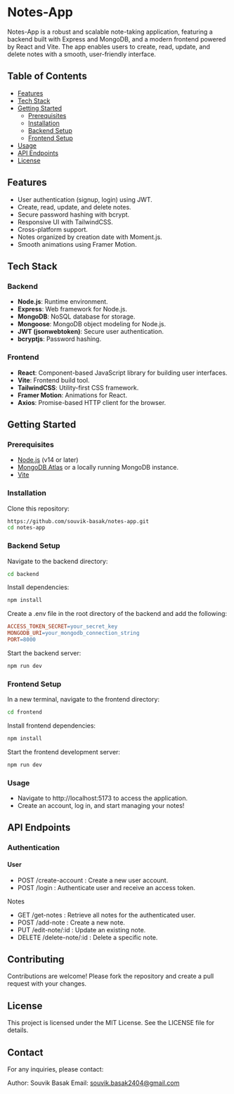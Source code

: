 # Notes-App

Notes-App is a robust and scalable note-taking application, featuring a backend built with Express and MongoDB, and a modern frontend powered by React and Vite. The app enables users to create, read, update, and delete notes with a smooth, user-friendly interface. 

## Table of Contents

- [Features](#features)
- [Tech Stack](#tech-stack)
- [Getting Started](#getting-started)
  - [Prerequisites](#prerequisites)
  - [Installation](#installation)
  - [Backend Setup](#backend-setup)
  - [Frontend Setup](#frontend-setup)
- [Usage](#usage)
- [API Endpoints](#api-endpoints)
- [License](#license)

## Features

- User authentication (signup, login) using JWT.
- Create, read, update, and delete notes.
- Secure password hashing with bcrypt.
- Responsive UI with TailwindCSS.
- Cross-platform support.
- Notes organized by creation date with Moment.js.
- Smooth animations using Framer Motion.

## Tech Stack

### Backend
- **Node.js**: Runtime environment.
- **Express**: Web framework for Node.js.
- **MongoDB**: NoSQL database for storage.
- **Mongoose**: MongoDB object modeling for Node.js.
- **JWT (jsonwebtoken)**: Secure user authentication.
- **bcryptjs**: Password hashing.

### Frontend
- **React**: Component-based JavaScript library for building user interfaces.
- **Vite**: Frontend build tool.
- **TailwindCSS**: Utility-first CSS framework.
- **Framer Motion**: Animations for React.
- **Axios**: Promise-based HTTP client for the browser.

## Getting Started

### Prerequisites

- [Node.js](https://nodejs.org/) (v14 or later)
- [MongoDB Atlas](https://www.mongodb.com/cloud/atlas) or a locally running MongoDB instance.
- [Vite](https://vitejs.dev/)

### Installation

Clone this repository:

```bash
https://github.com/souvik-basak/notes-app.git
cd notes-app
```
### Backend Setup

Navigate to the backend directory:
```bash
cd backend
```
Install dependencies:

```bash
npm install
```

Create a .env file in the root directory of the backend and add the following:

```makefile
ACCESS_TOKEN_SECRET=your_secret_key
MONGODB_URI=your_mongodb_connection_string
PORT=8000
```

Start the backend server:

```bash
npm run dev
```

### Frontend Setup

In a new terminal, navigate to the frontend directory:

```bash
cd frontend
```

Install frontend dependencies:

```bash
npm install
```

Start the frontend development server:

```bash
npm run dev
```

### Usage

- Navigate to http://localhost:5173 to access the application.
- Create an account, log in, and start managing your notes!


## API Endpoints

### Authentication

#### User

- POST /create-account : Create a new user account.
- POST /login : Authenticate user and receive an access token.

Notes

- GET /get-notes : Retrieve all notes for the authenticated user.
- POST /add-note : Create a new note.
- PUT /edit-note/:id : Update an existing note.
- DELETE /delete-note/:id : Delete a specific note.

  
## Contributing

Contributions are welcome! Please fork the repository and create a pull request with your changes.

## License

This project is licensed under the MIT License. See the LICENSE file for details.

## Contact

For any inquiries, please contact:

Author: Souvik Basak
Email: souvik.basak2404@gmail.com
